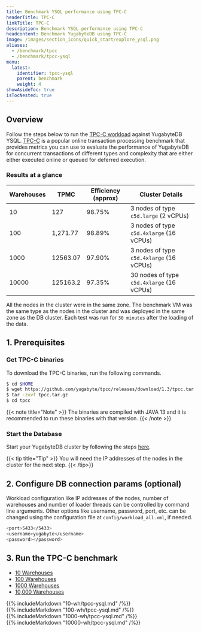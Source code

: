 ```yaml
---
title: Benchmark YSQL performance using TPC-C
headerTitle: TPC-C
linkTitle: TPC-C
description: Benchmark YSQL performance using TPC-C
headcontent: Benchmark YugabyteDB using TPC-C
image: /images/section_icons/quick_start/explore_ysql.png
aliases:
  - /benchmark/tpcc
  - /benchmark/tpcc-ysql
menu:
  latest:
    identifier: tpcc-ysql
    parent: benchmark
    weight: 4
showAsideToc: true
isTocNested: true
---
```


## Overview
Follow the steps below to run the [TPC-C workload](https://github.com/yugabyte/tpcc) against YugabyteDB YSQL. [TPC-C](http://www.tpc.org/tpcc/) is a popular online transaction processing benchmark that provides metrics you can use to evaluate the performance of YugabyteDB for concurrent transactions of different types and complexity that are either either executed online or queued for deferred execution.

### Results at a glance
| Warehouses| TPMC | Efficiency (approx) | Cluster Details
-------------|-----------|------------|------------|
10    | 127      | 98.75%   | 3 nodes of type `c5d.large` (2 vCPUs)
100   | 1,271.77 | 98.89%   | 3 nodes of type `c5d.4xlarge` (16 vCPUs)
1000  | 12563.07 | 97.90%   | 3 nodes of type `c5d.4xlarge` (16 vCPUs)
10000 | 125163.2 | 97.35%   | 30 nodes of type `c5d.4xlarge` (16 vCPUs)

All the nodes in the cluster were in the same zone. The benchmark VM was the same type as the nodes in the cluster and was deployed in the same zone as the DB cluster. Each test was run for `30 minutes` after the loading of the data.

## 1. Prerequisites

### Get TPC-C binaries

To download the TPC-C binaries, run the following commands.

```sh
$ cd $HOME
$ wget https://github.com/yugabyte/tpcc/releases/download/1.3/tpcc.tar.gz
$ tar -zxvf tpcc.tar.gz
$ cd tpcc
```

{{< note title="Note" >}}
The binaries are compiled with JAVA 13 and it is recommended to run these binaries with that version.
{{< /note >}}

### Start the Database

Start your YugabyteDB cluster by following the steps [here](../../deploy/manual-deployment/).

{{< tip title="Tip" >}}
You will need the IP addresses of the nodes in the cluster for the next step.
{{< /tip>}}


## 2. Configure DB connection params (optional)

Workload configuration like IP addresses of the nodes, number of warehouses and number of loader threads can be controlled by command line arguments.
Other options like username, password, port, etc. can be changed using the configuration file at `config/workload_all.xml`, if needed.

```sh
<port>5433</5433>
<username>yugabyte</username>
<password></password>
```

## 3. Run the TPC-C benchmark

<ul class="nav nav-tabs nav-tabs-yb">
  <li >
    <a href="#10-wh" class="nav-link" id="10-wh-tab" data-toggle="tab" role="tab" aria-controls="10-wh" aria-selected="true">
      10 Warehouses
    </a>
  </li>
  <li>
    <a href="#100-wh" class="nav-link active" id="100-wh-tab" data-toggle="tab" role="tab" aria-controls="100-wh" aria-selected="false">
      100 Warehouses
    </a>
  </li>
  <li>
    <a href="#1000-wh" class="nav-link" id="docker-tab" data-toggle="tab" role="tab" aria-controls="docker" aria-selected="false">
      1000 Warehouses
    </a>
  </li>
  <li>
    <a href="#10000-wh" class="nav-link" id="docker-tab" data-toggle="tab" role="tab" aria-controls="docker" aria-selected="false">
      10,000 Warehouses
    </a>
  </li>
</ul>

<div class="tab-content">
  <div id="10-wh" class="tab-pane fade" role="tabpanel" aria-labelledby="10-wh-tab">
    {{% includeMarkdown "10-wh/tpcc-ysql.md" /%}}
  </div>
  <div id="100-wh" class="tab-pane fade show active" role="tabpanel" aria-labelledby="100-wh-tab">
    {{% includeMarkdown "100-wh/tpcc-ysql.md" /%}}
  </div>
  <div id="1000-wh" class="tab-pane fade" role="tabpanel" aria-labelledby="1000-wh-tab">
    {{% includeMarkdown "1000-wh/tpcc-ysql.md" /%}}
  </div>
  <div id="10000-wh" class="tab-pane fade" role="tabpanel" aria-labelledby="10000-wh-tab">
    {{% includeMarkdown "10000-wh/tpcc-ysql.md" /%}}
  </div>
</div>

